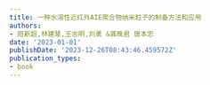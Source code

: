 ```yaml
---
title: 一种水溶性近红外AIE聚合物纳米粒子的制备方法和应用
authors:
- 班新超,林建慧,王志明,刘勇 &龚晚君 唐本忠
date: '2023-01-01'
publishDate: '2023-12-26T08:43:46.459572Z'
publication_types:
- book
---
```

